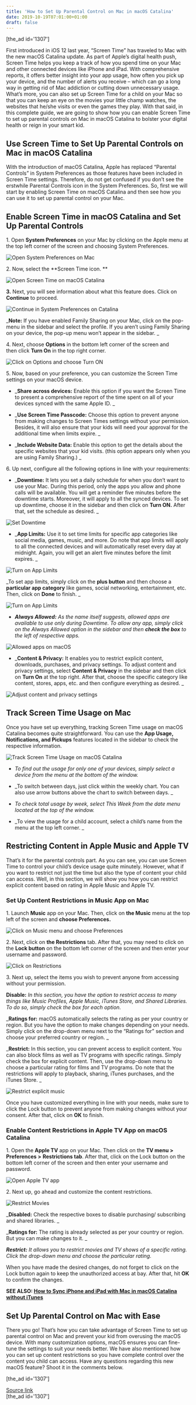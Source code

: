 ```yaml
---
title: 'How to Set Up Parental Control on Mac in macOS Catalina'
date: 2019-10-19T07:01:00+01:00
draft: false
---
```


\[the\_ad id='1307'\]  
  

  

First introduced in iOS 12 last year, “Screen Time” has traveled to Mac with the new macOS Catalina update. As part of Apple’s digital health push, Screen Time helps you keep a track of how you spend time on your Mac and other connected devices like iPhone and iPad. With comprehensive reports, it offers better insight into your app usage, how often you pick up your device, and the number of alerts you receive – which can go a long way in getting rid of Mac addiction or cutting down unnecessary usage. What’s more, you can also set up Screen Time for a child on your Mac so that you can keep an eye on the movies your little champ watches, the websites that he/she visits or even the games they play. With that said, in this complete guide, we are going to show how you can enable Screen Time to set up parental controls on Mac in macOS Catalina to bolster your digital health or reign in your smart kid.  

Use Screen Time to Set Up Parental Controls on Mac in macOS Catalina
--------------------------------------------------------------------

  

With the introduction of macOS Catalina, Apple has replaced “Parental Controls” in System Preferences as those features have been included in Screen Time settings. Therefore, do not get confused if you don’t see the erstwhile Parental Controls icon in the System Preferences. So, first we will start by enabling Screen Time on macOS Catalina and then see how you can use it to set up parental control on your Mac.  

Enable Screen Time in macOS Catalina and Set Up Parental Controls
-----------------------------------------------------------------

  

1\. Open **System Preferences** on your Mac by clicking on the Apple menu at the top left corner of the screen and choosing System Preferences.   

![Open System Preferences on Mac](https://beebom.com/wp-content/uploads/2019/10/Open-System-Preferences-on-Mac-.jpg)

2\. Now, select the **Screen Time icon. **  

![Open Screen Time on macOS Catalina](https://beebom.com/wp-content/uploads/2019/10/Open-Screen-Time-on-macOS-Catalina-.jpg)

**3\.** Next, you will see information about what this feature does. Click on **Continue** to proceed.  

![Continue in System Preferences on Catalina](https://beebom.com/wp-content/uploads/2019/10/Continue-in-System-Preferences-on-Catalina.jpg)

_**Note:** If you have enabled Family Sharing on your Mac, click on the pop-menu in the sidebar and select the profile. If you aren’t using Family Sharing on your device, the pop-up menu won’t appear in the sidebar. _

  
  

  

4\. Next, choose **Options** in the bottom left corner of the screen and then click **Turn On** in the top right corner.  

![Click on Options and choose Turn ON](https://beebom.com/wp-content/uploads/2019/10/Click-on-Options-and-choose-Turn-ON.jpg)

5\. Now, based on your preference, you can customize the Screen Time settings on your macOS device.  

*   _**Share across devices:** Enable this option if you want the Screen Time to present a comprehensive report of the time spent on all of your devices synced with the same Apple ID. _
  
*   _**Use Screen Time Passcode:** Choose this option to prevent anyone from making changes to Screen Times settings without your permission. Besides, it will also ensure that your kids will need your approval for the additional time when limits expire. _
  
*   _**Include Website Data:** Enable this option to get the details about the specific websites that your kid visits. (this option appears only when you are using Family Sharing.) _
  

6\. Up next, configure all the following options in line with your requirements:  

*   _**Downtime:** It lets you set a daily schedule for when you don’t want to use your Mac. During this period, only the apps you allow and phone calls will be available. You will get a reminder five minutes before the downtime starts. Moreover, it will apply to all the synced devices. To set up downtime, choose it in the sidebar and then click on **Turn ON.** After that, set the schedule as desired. _
  

![Set Downtime](https://beebom.com/wp-content/uploads/2019/10/Set-Downtime.jpg)

*   _**App Limits:** Use it to set time limits for specific app categories like social media, games, music, and more. Do note that app limits will apply to all the connected devices and will automatically reset every day at midnight. Again, you will get an alert five minutes before the limit expires. _
  

![Turn on App Limits](https://beebom.com/wp-content/uploads/2019/10/Turn-on-App-Limits.jpg)

_To set app limits, simply click on the **plus button** and then choose a **particular app category** like games, social networking, entertainment, etc. Then, click on **Done** to finish. _  

![Turn on App Limits](https://beebom.com/wp-content/uploads/2019/10/Turn-on-App-Limits-1.jpg)

*   _**Always Allowed:** As the name itself suggests, allowed apps are available to use only during Downtime. To allow any app, simply click on the Always Allowed option in the sidebar and then **check the box** to the left of respective apps._
  

![Allowed apps on macOS](https://beebom.com/wp-content/uploads/2019/10/Allowed-apps-on-macOS-.jpg)

  
  

  

*   _**Content & Privacy:** It enables you to restrict explicit content, downloads, purchases, and privacy settings. To adjust content and privacy settings, select **Content & Privacy** in the sidebar and then click on **Turn On** at the top right. After that, choose the specific category like content, stores, apps, etc. and then configure everything as desired. _
  

![Adjust content and privacy settings](https://beebom.com/wp-content/uploads/2019/10/Adjust-content-and-privacy-settings-.jpg)

Track Screen Time Usage on Mac
------------------------------

  

Once you have set up everything, tracking Screen Time usage on macOS Catalina becomes quite straightforward. You can use the **App Usage, Notifications, and Pickups** features located in the sidebar to check the respective information.  

![Track Screen Time Usage on macOS Catalina](https://beebom.com/wp-content/uploads/2019/10/Track-Screen-Time-Usage-on-macOS-Catalina.jpg)

*   _To find out the usage for only one of your devices, simply select a device from the menu at the bottom of the window._
  
*   _To switch between days, just click within the weekly chart. You can also use arrow buttons above the chart to switch between days. _
  
*   _To check total usage by week, select This Week from the date menu located at the top of the window._
  
*   _To view the usage for a child account, select a child’s name from the menu at the top left corner. _
  

Restricting Content in Apple Music and Apple TV
-----------------------------------------------

  

That’s it for the parental controls part. As you can see, you can use Screen Time to control your child’s device usage quite minutely. However, what if you want to restrict not just the time but also the type of content your child can access. Well, in this section, we will show you how you can restrict explicit content based on rating in Apple Music and Apple TV.  

### Set Up Content Restrictions in Music App on Mac

  

1\. Launch **Music** app on your Mac. Then, click on **the Music** menu at the top left of the screen and **choose Preferences.**  

![Click on Music menu and choose Preferences](https://beebom.com/wp-content/uploads/2019/10/Click-on-Music-menu-and-choose-Preferences-.jpg)

2\. Next, click on **the Restrictions** tab. After that, you may need to click on the **Lock button** on the bottom left corner of the screen and then enter your username and password.  

![Click on Restrictions](https://beebom.com/wp-content/uploads/2019/10/Click-on-Restricktions-.jpg)

3\. Next up, select the items you wish to prevent anyone from accessing without your permission. 

  
  

  

**Disable:** _In this section, you have the option to restrict access to many things like Music Profiles, Apple Music, iTunes Store, and Shared Libraries. To do so, simply check the box for each option._  

_**Ratings for:** macOS automatically selects the rating as per your country or region. But you have the option to make changes depending on your needs. Simply click on the drop-down menu next to the “Ratings for” section and choose your preferred country or region. _  

_**Restrict:** In this section, you can prevent access to explicit content. You can also block films as well as TV programs with specific ratings. Simply check the box for explicit content. Then, use the drop-down menu to choose a particular rating for films and TV programs. Do note that the restrictions will apply to playback, sharing, iTunes purchases, and the iTunes Store. _  

![Restrict explicit music ](https://beebom.com/wp-content/uploads/2019/10/Restrict-Movies-and-TV-shows-in-Music-apps.jpg)

Once you have customized everything in line with your needs, make sure to click the Lock button to prevent anyone from making changes without your consent. After that, click on **OK** to finish.   

### Enable Content Restrictions in Apple TV App on macOS Catalina

  

1\. Open the **Apple TV** app on your Mac. Then click on the **TV menu >** **Preferences >** **Restrictions tab**. After that, click on the Lock button on the bottom left corner of the screen and then enter your username and password.   

![Open Apple TV app](https://beebom.com/wp-content/uploads/2019/10/Open-Apple-TV-app.jpg)

2\. Next up, go ahead and customize the content restrictions.   

![Restrict Movies](https://beebom.com/wp-content/uploads/2019/10/Restrict-Movies-.jpg)

  
  

  

_**Disabled:** Check the respective boxes to disable purchasing/ subscribing and shared libraries. _  

_**Ratings for:** The rating is already selected as per your country or region. But you can make changes to it. _  

_**Restrict:** It allows you to restrict movies and TV shows of a specific rating. Click the drop-down menu and choose the particular rating._  

When you have made the desired changes, do not forget to click on the Lock button again to keep the unauthorized access at bay. After that, hit **OK** to confirm the changes.   

**SEE ALSO: [How to Sync iPhone and iPad with Mac in macOS Catalina without iTunes](https://beebom.com/sync-iphone-ipad-with-mac-macos-catalina/)**  

Set Up Parental Control on Mac with Ease
----------------------------------------

  

There you go! That’s how you can take advantage of Screen Time to set up parental control on Mac and prevent your kid from overusing the macOS device. With many customization options, macOS ensures you can fine-tune the settings to suit your needs better. We have also mentioned how you can set up content restrictions so you have complete control over the content you child can access. Have any questions regarding this new macOS feature? Shoot it in the comments below.  

  
\[the\_ad id='1307'\]  
  
[Source link](https://beebom.com/set-up-parental-control-mac-macos-catalina/)  
\[the\_ad id='1307'\]